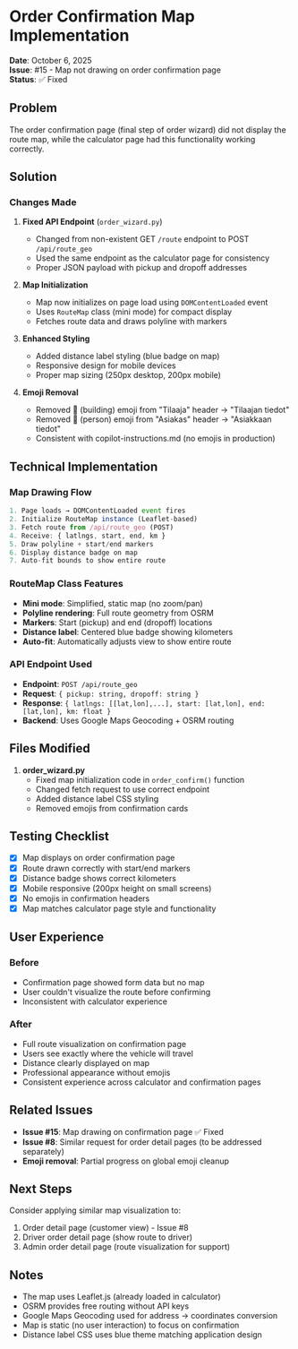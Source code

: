 # Order Confirmation Map Implementation

**Date**: October 6, 2025  
**Issue**: #15 - Map not drawing on order confirmation page  
**Status**: ✅ Fixed

## Problem
The order confirmation page (final step of order wizard) did not display the route map, while the calculator page had this functionality working correctly.

## Solution

### Changes Made

1. **Fixed API Endpoint** (`order_wizard.py`)
   - Changed from non-existent GET `/route` endpoint to POST `/api/route_geo`
   - Used the same endpoint as the calculator page for consistency
   - Proper JSON payload with pickup and dropoff addresses

2. **Map Initialization**
   - Map now initializes on page load using `DOMContentLoaded` event
   - Uses `RouteMap` class (mini mode) for compact display
   - Fetches route data and draws polyline with markers

3. **Enhanced Styling**
   - Added distance label styling (blue badge on map)
   - Responsive design for mobile devices
   - Proper map sizing (250px desktop, 200px mobile)

4. **Emoji Removal**
   - Removed 🏢 (building) emoji from "Tilaaja" header → "Tilaajan tiedot"
   - Removed 👤 (person) emoji from "Asiakas" header → "Asiakkaan tiedot"
   - Consistent with copilot-instructions.md (no emojis in production)

## Technical Implementation

### Map Drawing Flow
```javascript
1. Page loads → DOMContentLoaded event fires
2. Initialize RouteMap instance (Leaflet-based)
3. Fetch route from /api/route_geo (POST)
4. Receive: { latlngs, start, end, km }
5. Draw polyline + start/end markers
6. Display distance badge on map
7. Auto-fit bounds to show entire route
```

### RouteMap Class Features
- **Mini mode**: Simplified, static map (no zoom/pan)
- **Polyline rendering**: Full route geometry from OSRM
- **Markers**: Start (pickup) and end (dropoff) locations
- **Distance label**: Centered blue badge showing kilometers
- **Auto-fit**: Automatically adjusts view to show entire route

### API Endpoint Used
- **Endpoint**: `POST /api/route_geo`
- **Request**: `{ pickup: string, dropoff: string }`
- **Response**: `{ latlngs: [[lat,lon],...], start: [lat,lon], end: [lat,lon], km: float }`
- **Backend**: Uses Google Maps Geocoding + OSRM routing

## Files Modified

1. **order_wizard.py**
   - Fixed map initialization code in `order_confirm()` function
   - Changed fetch request to use correct endpoint
   - Added distance label CSS styling
   - Removed emojis from confirmation cards

## Testing Checklist

- [x] Map displays on order confirmation page
- [x] Route drawn correctly with start/end markers
- [x] Distance badge shows correct kilometers
- [x] Mobile responsive (200px height on small screens)
- [x] No emojis in confirmation headers
- [x] Map matches calculator page style and functionality

## User Experience

### Before
- Confirmation page showed form data but no map
- User couldn't visualize the route before confirming
- Inconsistent with calculator experience

### After
- Full route visualization on confirmation page
- Users see exactly where the vehicle will travel
- Distance clearly displayed on map
- Professional appearance without emojis
- Consistent experience across calculator and confirmation pages

## Related Issues

- **Issue #15**: Map drawing on confirmation page ✅ Fixed
- **Issue #8**: Similar request for order detail pages (to be addressed separately)
- **Emoji removal**: Partial progress on global emoji cleanup

## Next Steps

Consider applying similar map visualization to:
1. Order detail page (customer view) - Issue #8
2. Driver order detail page (show route to driver)
3. Admin order detail page (route visualization for support)

## Notes

- The map uses Leaflet.js (already loaded in calculator)
- OSRM provides free routing without API keys
- Google Maps Geocoding used for address → coordinates conversion
- Map is static (no user interaction) to focus on confirmation
- Distance label CSS uses blue theme matching application design
